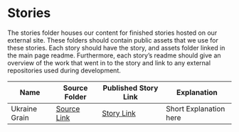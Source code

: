 # Stories
The stories folder houses our content for finished stories hosted on our external site. These folders should contain public assets that we use for these stories. Each story should have the story, and assets folder linked in the main page readme. Furthermore, each story’s readme should give an overview of the work that went in to the story and link to any external repositories used during development. 

| Name      | Source Folder | Published Story Link | Explanation |
| ----------- | ----------- |----------------------|-------------|
| Ukraine Grain | [Source Link](https://github.com/earthrise-media/plotline/stories/ukraine-grain)|[Story Link]()| Short Explanation here|
